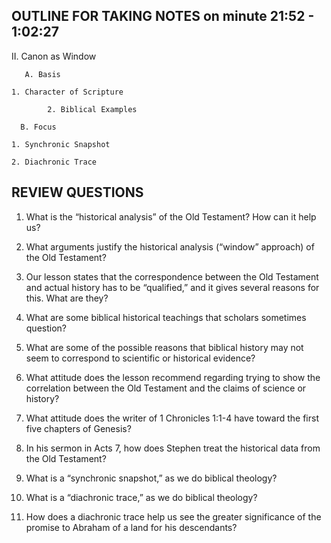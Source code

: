 ## OUTLINE FOR TAKING NOTES on minute 21:52 - 1:02:27

II. Canon as Window 
 
       A. Basis 

  	1. Character of Scripture 

        	2. Biblical Examples 

      B. Focus 

  	1. Synchronic Snapshot 

  	2. Diachronic Trace 


## REVIEW QUESTIONS

1. What is the “historical analysis” of the Old Testament? How can it help us?

2. What arguments justify the historical analysis (“window” approach) of the Old Testament?

3. Our lesson states that the correspondence between the Old Testament and actual history has to be “qualified,” and it gives several reasons for this. What are they?

4. What are some biblical historical teachings that scholars sometimes question? 

5. What are some of the possible reasons that biblical history may not seem to correspond to scientific or historical evidence? 

6. What attitude does the lesson recommend regarding trying to show the correlation between the Old Testament and the claims of science or history? 

7. What attitude does the writer of 1 Chronicles 1:1-4 have toward the first five chapters of Genesis? 

8. In his sermon in Acts 7, how does Stephen treat the historical data from the Old Testament?

9. What is a “synchronic snapshot,” as we do biblical theology? 

10. What is a “diachronic trace,” as we do biblical theology? 

11. How does a diachronic trace help us see the greater significance of the promise to Abraham of a land for his descendants? 
